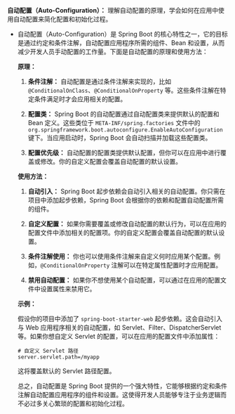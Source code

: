 **自动配置（Auto-Configuration）：** 理解自动配置的原理，学会如何在应用中使用自动配置来简化配置和初始化过程。

- 自动配置（Auto-Configuration）是 Spring Boot 的核心特性之一，它的目标是通过约定和条件注解，自动配置应用程序所需的组件、Bean 和设置，从而减少开发人员手动配置的工作量。下面是自动配置的原理和使用方法：

  **原理：**

  1. **条件注解：** 自动配置是通过条件注解来实现的，比如 `@ConditionalOnClass`、`@ConditionalOnProperty` 等。这些条件注解在特定条件满足时才会应用相关的配置。

  2. **配置类：** Spring Boot 的自动配置通过自动配置类来提供默认的配置和 Bean 定义。这些类位于 `META-INF/spring.factories` 文件中的 `org.springframework.boot.autoconfigure.EnableAutoConfiguration` 键下。当应用启动时，Spring Boot 会自动扫描并加载这些配置类。

  3. **配置优先级：** 自动配置的配置类提供默认配置，但你可以在应用中进行覆盖或修改。你的自定义配置会覆盖自动配置的默认设置。

  **使用方法：**

  1. **自动引入：** Spring Boot 起步依赖会自动引入相关的自动配置。你只需在项目中添加起步依赖，Spring Boot 会根据你的依赖和配置自动配置所需的组件。

  2. **自定义配置：** 如果你需要覆盖或修改自动配置的默认行为，可以在应用的配置文件中添加相关的配置项。你的自定义配置会覆盖自动配置的默认设置。

  3. **条件注解使用：** 你也可以使用条件注解来自定义何时应用某个配置。例如，`@ConditionalOnProperty` 注解可以在特定属性配置时才应用配置。

  4. **禁用自动配置：** 如果你不想使用某个自动配置，可以通过在应用的配置文件中设置属性来禁用它。

  **示例：**

  假设你的项目中添加了 `spring-boot-starter-web` 起步依赖。这会自动引入与 Web 应用程序相关的自动配置，如 Servlet、Filter、DispatcherServlet 等。如果你想自定义 Servlet 的配置，可以在应用的配置文件中添加属性：

  ```properties
  # 自定义 Servlet 路径
  server.servlet.path=/myapp
  ```

  这将覆盖默认的 Servlet 路径配置。

  总之，自动配置是 Spring Boot 提供的一个强大特性，它能够根据约定和条件注解自动配置应用程序的组件和设置。这使得开发人员能够专注于业务逻辑而不必过多关心繁琐的配置和初始化过程。